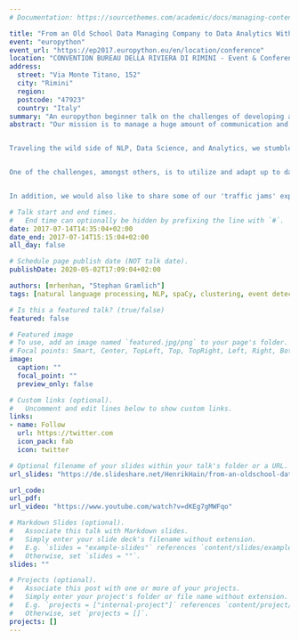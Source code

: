 ```yaml
---
# Documentation: https://sourcethemes.com/academic/docs/managing-content/

title: "From an Old School Data Managing Company to Data Analytics With Python"
event: "europython"
event_url: "https://ep2017.europython.eu/en/location/conference"
location: "CONVENTION BUREAU DELLA RIVIERA DI RIMINI - Event & Conference Division of Italian Exhibition Group -"
address: 
  street: "Via Monte Titano, 152"
  city: "Rimini"
  region:
  postcode: "47923"
  country: "Italy"
summary: "An europython beginner talk on the challenges of developing and integrating a Python based unsupervised learning nlp event detection system into a Java project management software for large EPC projects."
abstract: "Our mission is to manage a huge amount of communication and document data in large scale industry projects by providing web based project management systems. The increasing amount of communication creates the desire for a GPS helping us and our customers to navigate through the communication stream. Our R&D projects are focusing on topics like clustering, event detection, and network analysis (Who knows who, domain experts).


Traveling the wild side of NLP, Data Science, and Analytics, we stumbled across amazing Python tools supporting us in our goal to navigate the project communication and therefor supporting our clients in Project & Risk Management avoiding wrong turns. We would like to share some of our approaches to answer our research topics and challenges:


One of the challenges, amongst others, is to utilize and adapt up to date clustering algorithms for social stream data and to expose them as reentrant services. Another one is to tailor them for the current application domain, improving clustering precision by parametrization and other means. Furthermore the integration of a Python based analytics system into an existing JAVA based application environment and eco system is required.


In addition, we would also like to share some of our 'traffic jams' experienced during our travel starting as traditional Java/SQL focusing company that integrated Python into its development portfolio."

# Talk start and end times.
#   End time can optionally be hidden by prefixing the line with `#`.
date: 2017-07-14T14:35:04+02:00
date_end: 2017-07-14T15:15:04+02:00
all_day: false

# Schedule page publish date (NOT talk date).
publishDate: 2020-05-02T17:09:04+02:00

authors: [mrhenhan, "Stephan Gramlich"]
tags: [natural language processing, NLP, spaCy, clustering, event detection, system integration, Python, Java, data science, analytics, project management, risk management]

# Is this a featured talk? (true/false)
featured: false

# Featured image
# To use, add an image named `featured.jpg/png` to your page's folder. 
# Focal points: Smart, Center, TopLeft, Top, TopRight, Left, Right, BottomLeft, Bottom, BottomRight.
image:
  caption: ""
  focal_point: ""
  preview_only: false

# Custom links (optional).
#   Uncomment and edit lines below to show custom links.
links:
- name: Follow
  url: https://twitter.com
  icon_pack: fab
  icon: twitter

# Optional filename of your slides within your talk's folder or a URL.
url_slides: "https://de.slideshare.net/HenrikHain/from-an-oldschool-data-managing-company-to-data-analytics-with-python"

url_code:
url_pdf:
url_video: "https://www.youtube.com/watch?v=dKEg7gMWFqo"

# Markdown Slides (optional).
#   Associate this talk with Markdown slides.
#   Simply enter your slide deck's filename without extension.
#   E.g. `slides = "example-slides"` references `content/slides/example-slides.md`.
#   Otherwise, set `slides = ""`.
slides: ""

# Projects (optional).
#   Associate this post with one or more of your projects.
#   Simply enter your project's folder or file name without extension.
#   E.g. `projects = ["internal-project"]` references `content/project/deep-learning/index.md`.
#   Otherwise, set `projects = []`.
projects: []
---
```

